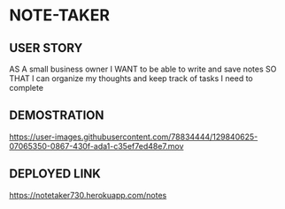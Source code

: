 

# NOTE-TAKER

## USER STORY

AS A small business owner
I WANT to be able to write and save notes
SO THAT I can organize my thoughts and keep track of tasks I need to complete


## DEMOSTRATION

https://user-images.githubusercontent.com/78834444/129840625-07065350-0867-430f-ada1-c35ef7ed48e7.mov


## DEPLOYED LINK


https://notetaker730.herokuapp.com/notes

























